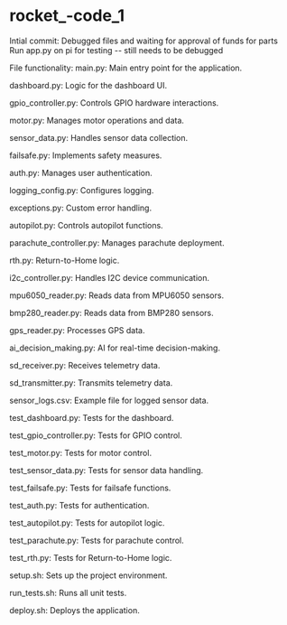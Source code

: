 # rocket_-code_1
Intial commit: Debugged files and waiting for approval of funds for parts
Run app.py on pi for testing -- still needs to be debugged

File functionality:
main.py: Main entry point for the application.

dashboard.py: Logic for the dashboard UI.

gpio_controller.py: Controls GPIO hardware interactions.

motor.py: Manages motor operations and data.

sensor_data.py: Handles sensor data collection.

failsafe.py: Implements safety measures.

auth.py: Manages user authentication.

logging_config.py: Configures logging.

exceptions.py: Custom error handling.

autopilot.py: Controls autopilot functions.

parachute_controller.py: Manages parachute deployment.

rth.py: Return-to-Home logic.

i2c_controller.py: Handles I2C device communication.

mpu6050_reader.py: Reads data from MPU6050 sensors.

bmp280_reader.py: Reads data from BMP280 sensors.

gps_reader.py: Processes GPS data.

ai_decision_making.py: AI for real-time decision-making.

sd_receiver.py: Receives telemetry data.

sd_transmitter.py: Transmits telemetry data.

sensor_logs.csv: Example file for logged sensor data.

test_dashboard.py: Tests for the dashboard.

test_gpio_controller.py: Tests for GPIO control.

test_motor.py: Tests for motor control.

test_sensor_data.py: Tests for sensor data handling.

test_failsafe.py: Tests for failsafe functions.

test_auth.py: Tests for authentication.

test_autopilot.py: Tests for autopilot logic.

test_parachute.py: Tests for parachute control.

test_rth.py: Tests for Return-to-Home logic.

setup.sh: Sets up the project environment.

run_tests.sh: Runs all unit tests.

deploy.sh: Deploys the application.
